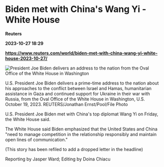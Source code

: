 # Biden met with China's Wang Yi -White House
**Reuters**

**2023-10-27 18:29**

**https://www.reuters.com/world/biden-met-with-china-wang-yi-white-house-2023-10-27/**

![President Joe Biden delivers an address to the nation from the Oval Office of the White House in Washington](https://www.reuters.com/resizer/DJTxtUk34TXWCBHguKxqHOeDYFo=/1920x0/filters:quality(80)/cloudfront-us-east-2.images.arcpublishing.com/reuters/6WB5BFKAGNPX7MLDYZKFMJAZAM.jpg)

U.S. President Joe Biden delivers a prime-time address to the nation about his approaches to the conflict between Israel and Hamas, humanitarian assistance in Gaza and continued support for Ukraine in their war with Russia, from the Oval Office of the White House in Washington, U.S. October 19, 2023. REUTERS/Jonathan Ernst/Pool/File Photo

U.S. President Joe Biden met with China's top diplomat Wang Yi on Friday, the White House said.

The White House said Biden emphasized that the United States and China "need to manage competition in the relationship responsibly and maintain open lines of communication."

(This story has been refiled to add a dropped letter in the headline)

Reporting by Jasper Ward; Editing by Doina Chiacu
